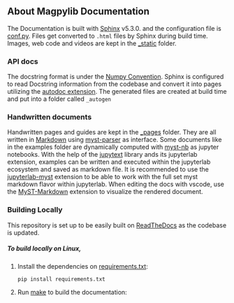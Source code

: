 ## About Magpylib Documentation

The Documentation is built with [Sphinx](http://www.sphinx-doc.org/en/main/) v5.3.0. and the configuration file is [conf.py](./conf.py). Files get converted to `.html` files by Sphinx during build time. Images, web code and videos are kept in the [_static](./_static) folder.

### API docs
 The docstring format is under the [Numpy Convention](https://sphinxcontrib-napoleon.readthedocs.io/en/latest/example_numpy.html). Sphinx is configured to read Docstring information from the codebase and convert it into pages utilizing the [autodoc extension](http://www.sphinx-doc.org/en/main/usage/extensions/autodoc.html). The generated files are created at build time and put into a folder called `_autogen`

### Handwritten documents
Handwritten pages and guides are kept in the [_pages](./_pages) folder. They are all written in [Markdown](https://www.markdownguide.org/) using [myst-parser](https://github.com/executablebooks/MyST-Parser) as interface. Some documents like in the examples folder are dynamically computed with [myst-nb](https://github.com/executablebooks/myst-nb) as jupyter notebooks. With the help of the [jupytext](https://github.com/mwouts/jupytext) library ands its jupyterlab extension, examples can be written and executed within the jupyterlab ecosystem and saved as markdown file. It is recommended to use the [jupyterlab-myst](https://github.com/executablebooks/jupyterlab-myst) extension to be able to work with the full set myst markdown flavor within jupyterlab. When editing the docs with vscode, use the [MyST-Markdown](https://marketplace.visualstudio.com/items?itemName=ExecutableBookProject.myst-highlight) extension to visualize the rendered document.


### Building Locally

This repository is set up to be easily built on [ReadTheDocs](https://readthedocs.org/) as the codebase is updated.

##### To build locally on Linux,
1. Install the dependencies on [requirements.txt](./requirements.txt):
    ```
    pip install requirements.txt
    ```


2. Run [make](http://man7.org/linux/man-pages/man1/make.1.html) to build the documentation:

    ```bash

    make html
    ```

This will create a `_build` folder with an `index.html`, containing the built documentation webpage structure.

---

##### To build locally on Windows,

1. [Install Sphinx](http://www.sphinx-doc.org/en/main/usage/installation.html)
2. Install the dependencies on [requirements.txt](./requirements.txt):
    ```
    pip install -r requirements.txt
    ```

3. Build the documentation with the `.bat` script:

    ```bash

    make.bat html
    ```

